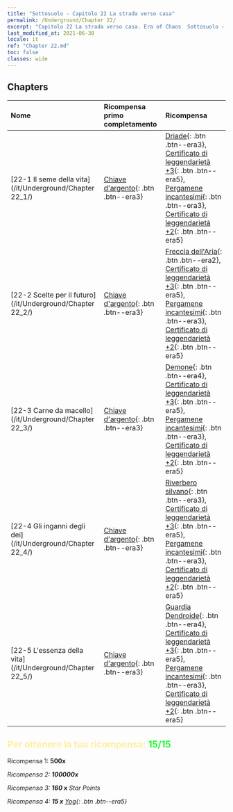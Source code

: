 ```yaml
---
title: "Sottosuolo - Capitolo 22 La strada verso casa"
permalink: /Underground/Chapter 22/
excerpt: "Capitolo 22 La strada verso casa. Era of Chaos  Sottosuolo - Capitolo 22. La strada verso casa"
last_modified_at: 2021-06-30
locale: it
ref: "Chapter 22.md"
toc: false
classes: wide
---
```


## Chapters

  | Nome |  Ricompensa primo completamento | Ricompensa |
  |:------------|:------------|:------------| 
  | [22-1 Il seme della vita](/it/Underground/Chapter 22_1/) | [Chiave d'argento](/ItemsIT/con_693/){: .btn .btn--era3} | [Driade](/ItemsIT/unt_262/){: .btn .btn--era3}, [Certificato di leggendarietà +3](/ItemsIT/mat_88/){: .btn .btn--era5}, [Pergamene incantesimi](/ItemsIT/con_694/){: .btn .btn--era3}, [Certificato di leggendarietà +2](/ItemsIT/mat_81/){: .btn .btn--era5} |
  | [22-2 Scelte per il futuro](/it/Underground/Chapter 22_2/) | [Chiave d'argento](/ItemsIT/con_693/){: .btn .btn--era3} | [Freccia dell'Aria](/ItemsIT/her_449/){: .btn .btn--era2}, [Certificato di leggendarietà +3](/ItemsIT/mat_88/){: .btn .btn--era5}, [Pergamene incantesimi](/ItemsIT/con_694/){: .btn .btn--era3}, [Certificato di leggendarietà +2](/ItemsIT/mat_81/){: .btn .btn--era5} |
  | [22-3 Carne da macello](/it/Underground/Chapter 22_3/) | [Chiave d'argento](/ItemsIT/con_693/){: .btn .btn--era3} | [Demone](/ItemsIT/unt_229/){: .btn .btn--era4}, [Certificato di leggendarietà +3](/ItemsIT/mat_88/){: .btn .btn--era5}, [Pergamene incantesimi](/ItemsIT/con_694/){: .btn .btn--era3}, [Certificato di leggendarietà +2](/ItemsIT/mat_81/){: .btn .btn--era5} |
  | [22-4 Gli inganni degli dei](/it/Underground/Chapter 22_4/) | [Chiave d'argento](/ItemsIT/con_693/){: .btn .btn--era3} | [Riverbero silvano](/ItemsIT/her_465/){: .btn .btn--era3}, [Certificato di leggendarietà +3](/ItemsIT/mat_88/){: .btn .btn--era5}, [Pergamene incantesimi](/ItemsIT/con_694/){: .btn .btn--era3}, [Certificato di leggendarietà +2](/ItemsIT/mat_81/){: .btn .btn--era5} |
  | [22-5 L'essenza della vita](/it/Underground/Chapter 22_5/) | [Chiave d'argento](/ItemsIT/con_693/){: .btn .btn--era3} | [Guardia Dendroide](/ItemsIT/unt_203/){: .btn .btn--era4}, [Certificato di leggendarietà +3](/ItemsIT/mat_88/){: .btn .btn--era5}, [Pergamene incantesimi](/ItemsIT/con_694/){: .btn .btn--era3}, [Certificato di leggendarietà +2](/ItemsIT/mat_81/){: .btn .btn--era5} |


## <span style="color: #ffeea0">Per ottenere la tua ricompensa: </span><span style="color: #27f73a">15/15</span>

 Ricompensa 1:  **500x** <i class="fas fa-gem"/>

 Ricompensa 2:  **100000x** <i class="fas fa-coins"/>

 Ricompensa 3: **160 x** Star Points

 Ricompensa 4: **15 x** [Yog](/ItemsIT/her_377/){: .btn .btn--era5}


